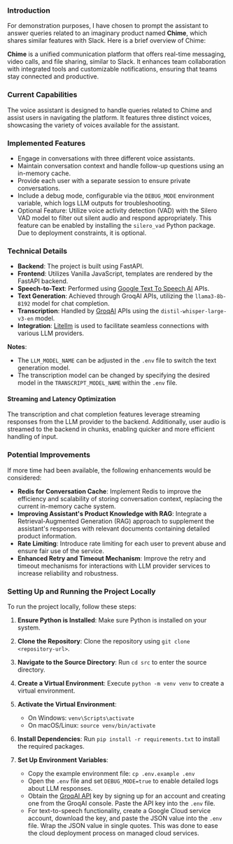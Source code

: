 ### Introduction

For demonstration purposes, I have chosen to prompt the assistant to answer queries related to an imaginary product named **Chime**, which shares similar features with Slack. Here is a brief overview of Chime:

**Chime** is a unified communication platform that offers real-time messaging, video calls, and file sharing, similar to Slack. It enhances team collaboration with integrated tools and customizable notifications, ensuring that teams stay connected and productive.

### Current Capabilities

The voice assistant is designed to handle queries related to Chime and assist users in navigating the platform. It features three distinct voices, showcasing the variety of voices available for the assistant.

### Implemented Features

- Engage in conversations with three different voice assistants.
- Maintain conversation context and handle follow-up questions using an in-memory cache.
- Provide each user with a separate session to ensure private conversations.
- Include a debug mode, configurable via the `DEBUG_MODE` environment variable, which logs LLM outputs for troubleshooting.
- Optional Feature: Utilize voice activity detection (VAD) with the Silero VAD model to filter out silent audio and respond appropriately. This feature can be enabled by installing the `silero_vad` Python package. Due to deployment constraints, it is optional.

### Technical Details

- **Backend**: The project is built using FastAPI.
- **Frontend**: Utilizes Vanilla JavaScript, templates are rendered by the FastAPI backend.
- **Speech-to-Text**: Performed using [Google Text To Speech AI](https://cloud.google.com/text-to-speech?hl=en) APIs.
- **Text Generation**: Achieved through GroqAI APIs, utilizing the `llama3-8b-8192` model for chat completion.
- **Transcription**: Handled by [GroqAI](https://groq.com/) APIs using the `distil-whisper-large-v3-en` model.
- **Integration**: [Litellm](https://docs.litellm.ai/) is used to facilitate seamless connections with various LLM providers.

**Notes**:
- The `LLM_MODEL_NAME` can be adjusted in the `.env` file to switch the text generation model.
- The transcription model can be changed by specifying the desired model in the `TRANSCRIPT_MODEL_NAME` within the `.env` file.

#### Streaming and Latency Optimization
The transcription and chat completion features leverage streaming responses from the LLM provider to the backend. Additionally, user audio is streamed to the backend in chunks, enabling quicker and more efficient handling of input.

### Potential Improvements

If more time had been available, the following enhancements would be considered:

- **Redis for Conversation Cache**: Implement Redis to improve the efficiency and scalability of storing conversation context, replacing the current in-memory cache system.
- **Improving Assistant's Product Knowledge with RAG**: Integrate a Retrieval-Augmented Generation (RAG) approach to supplement the assistant's responses with relevant documents containing detailed product information.
- **Rate Limiting**: Introduce rate limiting for each user to prevent abuse and ensure fair use of the service.
- **Enhanced Retry and Timeout Mechanism**: Improve the retry and timeout mechanisms for interactions with LLM provider services to increase reliability and robustness.


### Setting Up and Running the Project Locally

To run the project locally, follow these steps:

1. **Ensure Python is Installed**: Make sure Python is installed on your system.

2. **Clone the Repository**: Clone the repository using `git clone <repository-url>`.

3. **Navigate to the Source Directory**: Run `cd src` to enter the source directory.

4. **Create a Virtual Environment**: Execute `python -m venv venv` to create a virtual environment.

5. **Activate the Virtual Environment**:
   - On Windows: `venv\Scripts\activate`
   - On macOS/Linux: `source venv/bin/activate`

6. **Install Dependencies**: Run `pip install -r requirements.txt` to install the required packages.

7. **Set Up Environment Variables**:
   - Copy the example environment file: `cp .env.example .env`
   - Open the `.env` file and set `DEBUG_MODE=true` to enable detailed logs about LLM responses.
   - Obtain the [GroqAI API](https://groq.com/) key by signing up for an account and creating one from the GroqAI console. Paste the API key into the `.env` file.
   - For text-to-speech functionality, create a Google Cloud service account, download the key, and paste the JSON value into the `.env` file. Wrap the JSON value in single quotes. This was done to ease the cloud deployment process on managed cloud services.
